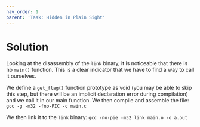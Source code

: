 ```yaml
---
nav_order: 1
parent: 'Task: Hidden in Plain Sight'
---
```


# Solution

Looking at the disassembly of the `link` binary, it is noticeable that there is no `main()` function.
This is a clear indicator that we have to find a way to call it ourselves.

We define a `get_flag()` function prototype as void (you may be able to skip this step, but there will be an implicit declaration error during compilation) and we call it in our main function.
We then compile and assemble the file:
`gcc -g -m32 -fno-PIC -c main.c`

We then link it to the `link` binary:
`gcc -no-pie -m32 link main.o -o a.out`
